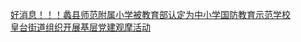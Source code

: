   
[好消息！！！蠡县师范附属小学被教育部认定为中小学国防教育示范学校](http://www.dianyue.me/archives/179/egjoaxqxyg9xhkwk/)  
[皇台街道组织开展基层党建观摩活动](http://www.dianyue.me/archives/978/6fjxitrmhyutqebk/)